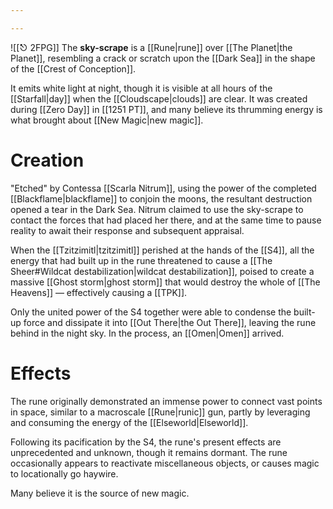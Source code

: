 ```yaml
---

---
```


![[⎋ 2FPG]]
The **sky-scrape** is a [[Rune|rune]] over [[The Planet|the Planet]], resembling a crack or scratch upon the [[Dark Sea]] in the shape of the [[Crest of Conception]].

It emits white light at night, though it is visible at all hours of the [[Starfall|day]] when the [[Cloudscape|clouds]] are clear. It was created during [[Zero Day]] in [[1251 PT]], and many believe its thrumming energy is what brought about [[New Magic|new magic]].

# Creation

"Etched" by Contessa [[Scarla Nitrum]], using the power of the completed [[Blackflame|blackflame]] to conjoin the moons, the resultant destruction opened a tear in the Dark Sea. Nitrum claimed to use the sky-scrape to contact the forces that had placed her there, and at the same time to pause reality to await their response and subsequent appraisal. 

When the [[Tzitzimitl|tzitzimitl]] perished at the hands of the [[S4]], all the energy that had built up in the rune threatened to cause a [[The Sheer#Wildcat destabilization|wildcat destabilization]], poised to create a massive [[Ghost storm|ghost storm]] that would destroy the whole of [[The Heavens]] — effectively causing a [[TPK]]. 

Only the united power of the S4 together were able to condense the built-up force and dissipate it into [[Out There|the Out There]], leaving the rune behind in the night sky. In the process, an [[Omen|Omen]] arrived.

# Effects
The rune originally demonstrated an immense power to connect vast points in space, similar to a macroscale [[Rune|runic]] gun, partly by leveraging and consuming the energy of the [[Elseworld|Elseworld]].

Following its pacification by the S4, the rune's present effects are unprecedented and unknown, though it remains dormant. The rune occasionally appears to reactivate miscellaneous objects, or causes magic to locationally go haywire. 

Many believe it is the source of new magic.
